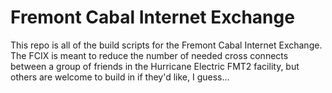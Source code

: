 # Fremont Cabal Internet Exchange

This repo is all of the build scripts for the Fremont Cabal Internet Exchange. The FCIX is meant to reduce the number of needed cross connects between a group of friends in the Hurricane Electric FMT2 facility, but others are welcome to build in if they'd like, I guess...
